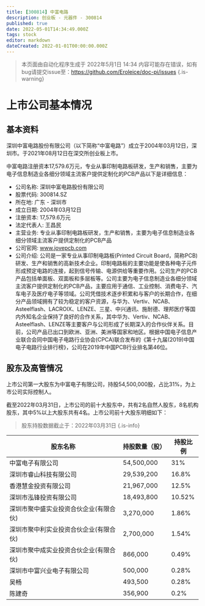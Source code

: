 ```yaml
---
title: [300814] 中富电路
description: 创业板 - 元器件 - 300814
published: true
date: 2022-05-01T14:34:49.000Z
tags: stock
editor: markdown
dateCreated: 2022-01-01T00:00:00.000Z
---
```


> 本页面由自动化程序生成于 2022年5月1日 14:34
> 内容可能存在错误，如有bug请提交issue至：https://github.com/Eroleice/doc-pi/issues
{.is-warning}

# 上市公司基本情况

## 基本资料

深圳中富电路股份有限公司（以下简称“中富电路”）成立于2004年03月12日，深圳市。于2021年08月12日在深交所创业板上市。

中富电路注册资本17,579.6万元，专业从事印制电路板研发，生产和销售，主要为电子信息制造业各细分领域主流客户提供定制化的PCB产品以下是详细信息：

- 公司名称: 深圳中富电路股份有限公司
- 股票代码: 300814.SZ
- 所在地: 广东 - 深圳市
- 成立日期: 2004年03月12日
- 注册资本: 17,579.6万元
- 法定代表人: 王昌民
- 主营业务: 专业从事印制电路板研发，生产和销售，主要为电子信息制造业各细分领域主流客户提供定制化的PCB产品
- 公司官网: www.jovepcb.com
- 公司介绍: 公司是一家专业从事印制电路板(Printed Circuit Board，简称PCB)研发、生产和销售的高新技术企业。印制电路板的主要功能是使各种电子元件形成预定电路的连接，起到信号传输、电源供给等重要作用。公司生产的PCB产品包括单面板、双面板和多层板等。公司主要为电子信息制造业各细分领域主流客户提供定制化的PCB产品，主要应用于通信、工业控制、消费电子、汽车电子及医疗电子等领域。公司凭借技术逐步积累和与客户的长期合作，在细分产品领域拥有了较为稳定的客户资源，与华为、Vertiv、NCAB、Asteelflash、LACROIX、LENZE、三星、中兴通讯、施耐德、理邦医疗等国内外知名企业保持了良好的合作关系，其中华为、Vertiv、NCAB、Asteelflash、LENZE等主要客户与公司形成了长期深入的合作伙伴关系。目前，公司产品已出口到欧洲、亚洲、美洲等国家和地区。根据中国电子信息产业联合会同中国电子电路行业协会(CPCA)联合发布的《第十九届(2019)中国电子电路行业排行榜》，公司在2019年中国PCB行业排名第46位。


## 股东及高管情况

上市公司第一大股东为中富电子有限公司，持股54,500,000股，占比31%，为上市公司实际控制人。

截至2022年03月31日，上市公司的前十大股东中，共有2名自然人股东，8名机构股东，其中5%以上大股东共有4名。上市公司前十大股东明细如下：

> 股东持股数据截止于：2022年03月31日
{.is-info}

| 股东名称 | 持股数量（股） | 持股比例 |
| --- | --- | --- |
| 中富电子有限公司 | 54,500,000 | 31% |
| 深圳市睿山科技有限公司 | 29,539,200 | 16.8% |
| 香港慧金投资有限公司 | 21,967,000 | 12.5% |
| 深圳市泓锋投资有限公司 | 18,493,800 | 10.52% |
| 深圳市聚中盛实业投资合伙企业(有限合伙) | 3,270,000 | 1.86% |
| 深圳市聚中利实业投资合伙企业(有限合伙) | 2,700,000 | 1.54% |
| 深圳市聚中成实业投资合伙企业(有限合伙) | 866,000 | 0.49% |
| 深圳市中富兴业电子有限公司 | 500,000 | 0.28% |
| 吴畅 | 493,500 | 0.28% |
| 陈建奇 | 356,900 | 0.2% |





